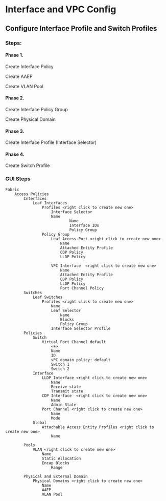 # Interface and VPC Config

## Configure Interface Profile and Switch Profiles

### Steps:

#### Phase 1.

Create Interface Policy

Create AAEP

Create VLAN Pool

#### Phase 2.

Create Interface Policy Group

Create Physical Domain

#### Phase 3.

Create Interface Profile (Interface Selector)

#### Phase 4.

Create Switch Profile

### GUI Steps

```
Fabric
	Access Policies
		Interfaces
			Leaf Interfaces
				Profiles <right click to create new one>
					Interface Selector
					Name
							Name
							Interface IDs
							Policy Group
				Policy Group
					Leaf Access Port <right click to create new one>
						Name
						Attached Entity Profile
						CDP Policy
						LLDP Policy
						
					VPC Interface  <right click to create new one>
						Name
						Attached Entity Profile
						CDP Policy
						LLDP Policy
						Port Channel Policy
		Switches
			Leaf Switches
				Profiles <right click to create new one>
					Name
					Leaf Selector
						Name
						Blocks
						Policy Group
					Interface Selector Profile
		Policies
			Switch
				Virtual Port Channel default
					<+>
					Name
					ID
					vPC domain policy: default
					Switch 1
					Switch 2
			Interface
				LLDP Interface <right click to create new one>
					Name
					Receive state
					Transmit state
				CDP Interface  <right click to create new one>
					Name
					Admin State
				Port Channel <right click to create new one>
					Name
					Mode
			Global
				Attachable Access Entity Profiles <right click to create new one>
					Name
					
		Pools
			VLAN <right click to create new one>
				Name
				Static Allocation
				Encap Blocks
					Range

		Physical and External Domain
			Physical Domains <right click to create new one>
				Name
				AAEP
				VLAN Pool
```
